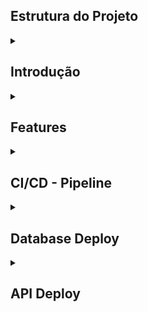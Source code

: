 ## Estrutura do Projeto

<details>
  <summary> <h2> Introdução </h2> </summary>

A Health&Med, uma startup inovadora no setor de saúde, está desenvolvendo um novo sistema que irá revolucionar a Telemedicina no país. O novo produto é um sistema proprietário, visando proporcionar um serviço de maior qualidade, segurança dos dados dos pacientes e redução de custos. O objetivo é criar um sistema robusto, escalável e seguro que permita o gerenciamento eficiente desses agendamentos e consultas.

Acesse a [Wiki do Projeto](https://github.com/tshadz-fiap-postech-soat3/healthmed/wiki) para mais informações a respeito dos:

* Requisitos técnicos (business)
* Domain-Driven Design
* S-SDLC
* Arquitetura

### Tecnologias Utilizadas:

- **Linguagem de Programação**: TypeScript
- **Framework**: NestJS
- **Banco de Dados**: MySQL
- **Serviço de Cloud**:Google Cloud Platform (GCP)
- **Ferramentas de DevOps**: GitHub Actions, Terraform e SonarCloud.
</details>

<details>
  <summary> <h2> Features </h2> </summary>
  
- [x]  Aplicação executando na nuvem, os itens de 1 a 6 dos requisitos funcionais, contemplando:
- [x]  Autenticação do Usuário (Médico)
- [x]  Cadastro/Edição de Horários Disponíveis (Médico)
- [x]  Aceite ou Recusa de Consultas Médicas (Médico)
- [x]  Autenticação do Usuário (Paciente)
- [x]  Busca por Médicos (Paciente)
- [x]  Agendamento de Consultas (Paciente)

</details>

<details>
  <summary> <h2> CI/CD - Pipeline </h2> </summary>
</details>

<details>
  <summary> <h2> Database Deploy </h2> </summary>
  
https://github.com/user-attachments/assets/89a99824-1520-4f4f-9222-94ecec44a11d

</details>

<details>
  <summary> <h2> API Deploy </h2> </summary>

https://github.com/user-attachments/assets/bce6354b-9637-43c3-a743-d696dfb1d443

https://github.com/user-attachments/assets/072f6e45-46bf-45bb-bab7-643a135c1884

</details>
